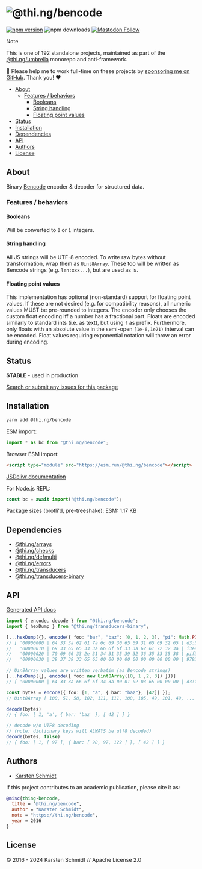 <!-- This file is generated - DO NOT EDIT! -->
<!-- Please see: https://github.com/thi-ng/umbrella/blob/develop/CONTRIBUTING.md#changes-to-readme-files -->
# ![@thi.ng/bencode](https://media.thi.ng/umbrella/banners-20230807/thing-bencode.svg?772c96a2)

[![npm version](https://img.shields.io/npm/v/@thi.ng/bencode.svg)](https://www.npmjs.com/package/@thi.ng/bencode)
![npm downloads](https://img.shields.io/npm/dm/@thi.ng/bencode.svg)
[![Mastodon Follow](https://img.shields.io/mastodon/follow/109331703950160316?domain=https%3A%2F%2Fmastodon.thi.ng&style=social)](https://mastodon.thi.ng/@toxi)

> [!NOTE]
> This is one of 192 standalone projects, maintained as part
> of the [@thi.ng/umbrella](https://github.com/thi-ng/umbrella/) monorepo
> and anti-framework.
>
> 🚀 Please help me to work full-time on these projects by [sponsoring me on
> GitHub](https://github.com/sponsors/postspectacular). Thank you! ❤️

- [About](#about)
  - [Features / behaviors](#features--behaviors)
    - [Booleans](#booleans)
    - [String handling](#string-handling)
    - [Floating point values](#floating-point-values)
- [Status](#status)
- [Installation](#installation)
- [Dependencies](#dependencies)
- [API](#api)
- [Authors](#authors)
- [License](#license)

## About

Binary [Bencode](https://en.wikipedia.org/wiki/Bencode) encoder &
decoder for structured data.

### Features / behaviors

#### Booleans

Will be converted to `0` or `1` integers.

#### String handling

All JS strings will be UTF-8 encoded. To write raw bytes without
transformation, wrap them as `Uint8Array`. These too will be written as
Bencode strings (e.g. `len:xxx...`), but are used as is.

#### Floating point values

This implementation has optional (non-standard) support for floating point
values. If these are not desired (e.g. for compatibility reasons), all numeric
values MUST be pre-rounded to integers. The encoder only chooses the custom
float encoding iff a number has a fractional part. Floats are encoded similarly
to standard ints (i.e. as text), but using `f` as prefix. Furthermore, only
floats with an absolute value in the semi-open `[1e-6,1e21)` interval can be
encoded. Float values requiring exponential notation will throw an error during
encoding.

## Status

**STABLE** - used in production

[Search or submit any issues for this package](https://github.com/thi-ng/umbrella/issues?q=%5Bbencode%5D+in%3Atitle)

## Installation

```bash
yarn add @thi.ng/bencode
```

ESM import:

```ts
import * as bc from "@thi.ng/bencode";
```

Browser ESM import:

```html
<script type="module" src="https://esm.run/@thi.ng/bencode"></script>
```

[JSDelivr documentation](https://www.jsdelivr.com/)

For Node.js REPL:

```js
const bc = await import("@thi.ng/bencode");
```

Package sizes (brotli'd, pre-treeshake): ESM: 1.17 KB

## Dependencies

- [@thi.ng/arrays](https://github.com/thi-ng/umbrella/tree/develop/packages/arrays)
- [@thi.ng/checks](https://github.com/thi-ng/umbrella/tree/develop/packages/checks)
- [@thi.ng/defmulti](https://github.com/thi-ng/umbrella/tree/develop/packages/defmulti)
- [@thi.ng/errors](https://github.com/thi-ng/umbrella/tree/develop/packages/errors)
- [@thi.ng/transducers](https://github.com/thi-ng/umbrella/tree/develop/packages/transducers)
- [@thi.ng/transducers-binary](https://github.com/thi-ng/umbrella/tree/develop/packages/transducers-binary)

## API

[Generated API docs](https://docs.thi.ng/umbrella/bencode/)

```ts
import { encode, decode } from "@thi.ng/bencode";
import { hexDump } from "@thi.ng/transducers-binary";

[...hexDump({}, encode({ foo: "bar", "baz": [0, 1, 2, 3], "pi": Math.PI }))]
// [ '00000000 | 64 33 3a 62 61 7a 6c 69 30 65 69 31 65 69 32 65 | d3:bazli0ei1ei2e',
//   '00000010 | 69 33 65 65 33 3a 66 6f 6f 33 3a 62 61 72 32 3a | i3ee3:foo3:bar2:',
//   '00000020 | 70 69 66 33 2e 31 34 31 35 39 32 36 35 33 35 38 | pif3.14159265358',
//   '00000030 | 39 37 39 33 65 65 00 00 00 00 00 00 00 00 00 00 | 9793ee..........' ]

// Uin8Array values are written verbatim (as Bencode strings)
[...hexDump({}, encode({ foo: new Uint8Array([0, 1 ,2, 3]) }))]
// [ '00000000 | 64 33 3a 66 6f 6f 34 3a 00 01 02 03 65 00 00 00 | d3:foo4:....e...' ]

const bytes = encode({ foo: [1, "a", { bar: "baz"}, [42]] });
// Uint8Array [ 100, 51, 58, 102, 111, 111, 108, 105, 49, 101, 49, ... ]

decode(bytes)
// { foo: [ 1, 'a', { bar: 'baz' }, [ 42 ] ] }

// decode w/o UTF8 decoding
// (note: dictionary keys will ALWAYS be utf8 decoded)
decode(bytes, false)
// { foo: [ 1, [ 97 ], { bar: [ 98, 97, 122 ] }, [ 42 ] ] }
```

## Authors

- [Karsten Schmidt](https://thi.ng)

If this project contributes to an academic publication, please cite it as:

```bibtex
@misc{thing-bencode,
  title = "@thi.ng/bencode",
  author = "Karsten Schmidt",
  note = "https://thi.ng/bencode",
  year = 2016
}
```

## License

&copy; 2016 - 2024 Karsten Schmidt // Apache License 2.0
